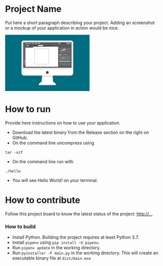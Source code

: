 # Project Name
Put here a short paragraph describing your project. 
Adding an screenshot or a mockup of your application in action would be nice.  

![This is a screenshot.](images.png)
# How to run
Provide here instructions on how to use your application.   
- Download the latest binary from the Release section on the right on GitHub.  
- On the command line uncompress using
```
tar -xzf  
```
- On the command line run with
```
./hello
```
- You will see Hello World! on your terminal. 

# How to contribute
Follow this project board to know the latest status of the project: [http://...]([http://...])  

### How to build
- Install Python. Building the project requires at least Python 3.7.
- Install `pipenv` using `pip install -U pipenv`.
- Run `pipenv update` in the working directory.
- Run `pyinstaller -F main.py` in the working directory. This will create an executable binary file at `dist/main.exe`
